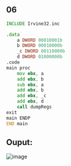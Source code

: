## 06

```asm
INCLUDE Irvine32.inc

.data
	a DWORD 00010001b
	b DWORD 00010000b
	_c DWORD 00110000b
	d DWORD 01000000b
.code
main proc
	mov ebx, a
	add ebx, b
	sub ebx, a
	add ebx, b
	add ebx, _c
	add ebx, d
	call dumpRegs
exit
main ENDP
END main
```

## Ouput:
![image](https://github.com/user-attachments/assets/259fdff4-ef36-4c4e-993e-cb8b97bb5944)
